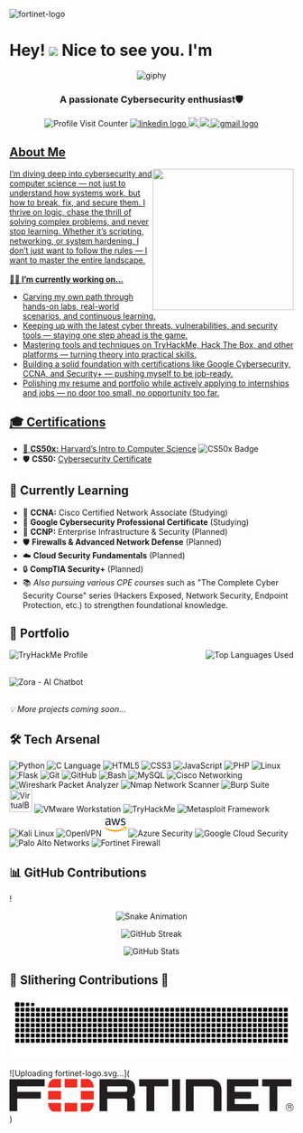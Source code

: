 ![fortinet-logo](https://github.com/user-attachments/assets/4ce94268-1cd6-4735-845c-8f5c9b995928) <h1> Hey! <img src="https://github.com/HameesNisar/HameesNisar/assets/164525130/138f85a4-b81d-4c5b-8ad3-91d47dc78ce3" width="30"/>  Nice to see you. I'm </h1>

<p align="center">
  <img src="https://github.com/HameesNisar/HameesNisar/assets/164525130/a975f04b-70f9-4be5-bdf9-eb693502fd7d" alt="giphy">
</p>

<h3 align="center">A passionate Cybersecurity enthusiast🛡</h3>

<p align="center">
  <img src="https://komarev.com/ghpvc/?username=HameesNisar" alt="Profile Visit Counter">
  <a href="https://www.linkedin.com/in/hamees-nisar-bb49072b5/">
    <img src="https://img.shields.io/static/v1?message=LinkedIn&logo=linkedin&label=&color=0077B5&logoColor=white&labelColor=&style=for-the-badge" height="20" alt="linkedin logo">
  </a>
  <a href="https://t.me/ChripPine">
    <img src="https://img.shields.io/static/v1?message=Telegram&logo=telegram&label=&color=0077B5&logoColor=white&labelColor=&style=for-the-badge%22%20height=%2135%22%20alt=%22telegram%20logo">
  </a>
  <a href="https://x.com/NerdyPineChrip">
    <img src="https://img.shields.io/static/v1?message=Profile&logo=X&label=&color=0077B5&logoColor=black&labelColor=&style=for-the-badge%22%20height=%2235%22%20alt=%22x%20logo">
  </a>
  <a href="mailto:hameesnisar1@gmail.com">
    <img src="https://img.shields.io/static/v1?message=Gmail&logo=gmail&label=&color=D14836&logoColor=white&labelColor=&style=for-the-badge" height="20" alt="gmail logo">
</p>

## About Me
<img align="right" width="250" height = "250" src="https://github.com/HameesNisar/HameesNisar/assets/164525130/22fe2423-0883-49e4-b886-084b9c711310"/>
I’m diving deep into cybersecurity and computer science — not just to understand how systems work, but how to break, fix, and secure them. I thrive on logic, chase the thrill of solving complex problems, and never stop learning. Whether it’s scripting, networking, or system hardening, I don’t just want to follow the rules — I want to master the entire landscape.<br>

<br>
<strong>👨‍💻 I’m currently working on...</strong>
<br>
<ul>
  <li>Carving my own path through hands-on labs, real-world scenarios, and continuous learning.</li>
  <li>Keeping up with the latest cyber threats, vulnerabilities, and security tools — staying one step ahead is the game.</li>
  <li>Mastering tools and techniques on TryHackMe, Hack The Box, and other platforms — turning theory into practical skills.</li>
  <li>Building a solid foundation with certifications like Google Cybersecurity, CCNA, and Security+ — pushing myself to be job-ready.</li>
  <li>Polishing my resume and portfolio while actively applying to internships and jobs — no door too small, no opportunity too far.</li>
</ul>

<h2>🎓 <strong>Certifications</strong></h2>
<ul>
  <li>📘 <strong>CS50x:</strong> <a href="https://certificates.cs50.io/f2175dde-2ed6-4624-8818-26e25dcc5a0e.png?size=A4" target="_blank">Harvard’s Intro to Computer Science</a>
    <img src="https://cs50.ai/static/img/ddb50.gif" width="20" alt="CS50x Badge" />
  </li>
  <li>🛡️ <strong>CS50:</strong> <a href="https://certificates.cs50.io/faaacf3e-18bc-4fc9-bfbc-f8cabc3054f0.png?size=A4" target="_blank">Cybersecurity Certificate</a></li>
</ul>

<h2>🌱 Currently Learning</h2>
<ul>
  <li>📡 <strong>CCNA:</strong> Cisco Certified Network Associate (Studying)</li>
  <li>🧠 <strong>Google Cybersecurity Professional Certificate</strong> (Studying)</li>
  <li>🚀 <strong>CCNP:</strong> Enterprise Infrastructure & Security (Planned)</li>
  <li>🛡️ <strong>Firewalls & Advanced Network Defense</strong> (Planned)</li>
  <li>☁️ <strong>Cloud Security Fundamentals</strong> (Planned)</li>
  <li>🔒 <strong>CompTIA Security+</strong> (Planned)</li>
  <li>📚 <em>Also pursuing various CPE courses</em> such as "The Complete Cyber Security Course" series (Hackers Exposed, Network Security, Endpoint Protection, etc.) to strengthen foundational knowledge.</li>
</ul>

<!-- Portfolio Section -->
<h2>🚀 Portfolio</h2>
<p align="left">
  <a href="https://tryhackme.com/p/HameesNisar" target="_blank" style="text-decoration: none;">
    <img align="left" src="https://img.shields.io/badge/TryHackMe-%20Cybersecurity%20Labs-red?style=for-the-badge&logo=tryhackme" alt="TryHackMe Profile">
  </a>
  <img align="right" src="https://github-readme-stats.vercel.app/api/top-langs/?username=HameesNisar&layout=compact&langs_count=10&theme=radical" alt="Top Languages Used" />
</p>
<br><br>
<p align="left">
  <a href="https://github.com/HameesNisar/zora-chatbot" target="_blank" style="text-decoration: none;">
    <img align="left" src="https://img.shields.io/badge/Zora-%20AI%20Chatbot-blueviolet?style=for-the-badge&logo=github" alt="Zora - AI Chatbot">
  </a>
</p>
<br><br>
<p align="left">
  <em>💡 More projects coming soon...</em>
</p>

<!-- Tech Arsenal Section -->
<h2>🛠️ Tech Arsenal</h2>
<p align="left">
  <!-- Python -->
  <img src="https://cdn.jsdelivr.net/gh/devicons/devicon/icons/python/python-original.svg" title="Python" width="40" />
  <!-- C -->
  <img src="https://cdn.jsdelivr.net/gh/devicons/devicon/icons/c/c-original.svg" title="C Language" width="40" />
  <!-- HTML5 -->
  <img src="https://cdn.jsdelivr.net/gh/devicons/devicon/icons/html5/html5-original.svg" title="HTML5" width="40" />
  <!-- CSS3 -->
  <img src="https://cdn.jsdelivr.net/gh/devicons/devicon/icons/css3/css3-original.svg" title="CSS3" width="40" />
  <!-- JavaScript -->
  <img src="https://cdn.jsdelivr.net/gh/devicons/devicon/icons/javascript/javascript-original.svg" title="JavaScript" width="40" />
  <!-- PHP -->
  <img src="https://cdn.jsdelivr.net/gh/devicons/devicon/icons/php/php-original.svg" title="PHP" width="40" />
  <!-- Linux -->
  <img src="https://cdn.jsdelivr.net/gh/devicons/devicon/icons/linux/linux-original.svg" title="Linux" width="40" />
  <!-- Flask -->
  <img src="https://cdn.jsdelivr.net/gh/devicons/devicon/icons/flask/flask-original.svg" title="Flask" width="40" />
  <!-- Git -->
  <img src="https://cdn.jsdelivr.net/gh/devicons/devicon/icons/git/git-original.svg" title="Git" width="40" />
  <!-- GitHub -->
  <img src="https://cdn.jsdelivr.net/gh/devicons/devicon/icons/github/github-original.svg" title="GitHub" width="40" />
  <!-- Bash -->
  <img src="https://cdn.jsdelivr.net/gh/devicons/devicon/icons/bash/bash-original.svg" title="Bash" width="40" />
  <!-- MySQL -->
  <img src="https://cdn.jsdelivr.net/gh/devicons/devicon/icons/mysql/mysql-original.svg" title="MySQL" width="40" />

  <!-- Networking & Cybersecurity Tools -->
  
  <!-- Cisco -->
  <img src="https://upload.wikimedia.org/wikipedia/commons/6/64/Cisco_logo.svg" title="Cisco Networking" width="40" />
  <!-- Wireshark -->
  <img src="https://www.wireshark.org/assets/icons/wireshark-fin.png" title="Wireshark Packet Analyzer" width="40" />
  <!-- Nmap -->
  <img src="https://nmap.org/images/nmap-logo-256x256.png" title="Nmap Network Scanner" width="40" />
  <!-- Burp Suite -->
  <img src="https://portswigger.net/content/images/logos/burp-suite-icon.svg" title="Burp Suite" width="40" />
  <!-- VirtualBox -->
  <img src="https://www.virtualbox.org/graphics/vbox_logo2_gradient.png" title="VirtualBox VM" width="40" height= "40"  />
  <!-- VMware -->
  <img src="https://upload.wikimedia.org/wikipedia/commons/5/5a/Vmware_workstation_16_icon.svg" title="VMware Workstation" width="40" />
  <!-- TryHackMe -->
  <img src="https://assets.tryhackme.com/img/favicon.png" title="TryHackMe" width="40" />
  <!-- Metasploit -->
  <img src="https://www.kali.org/tools/metasploit-framework/images/metasploit-framework-logo.svg" title="Metasploit Framework" width="40" />
  <!-- Kali Linux -->
  <img src="https://www.kali.org/images/kali-dragon-icon.svg" title="Kali Linux" width="40" />
  <!-- OpenVPN -->
  <img src="https://cdn.worldvectorlogo.com/logos/openvpn-2.svg" title="OpenVPN" width="40" />
  <!-- Cloud Security & Firewalls (Shield Badges) -->

  <!-- Cloud Security & Firewalls (Logos) -->
  
  <!-- AWS Security -->
  <img src="https://raw.githubusercontent.com/devicons/devicon/master/icons/amazonwebservices/amazonwebservices-original-wordmark.svg" title="AWS Security" width="40" />
  <!-- Azure Security -->
  <img src="https://cdn.jsdelivr.net/gh/devicons/devicon/icons/azure/azure-original.svg" title="Azure Security" width="40" />
  <!-- Google Cloud Security -->
  <img src="https://cdn.jsdelivr.net/gh/devicons/devicon/icons/googlecloud/googlecloud-original.svg" title="Google Cloud Security" width="40" />
  <!-- Palo Alto Networks -->
  <img src="https://cdn.worldvectorlogo.com/logos/palo-alto-networks-1.svg" title="Palo Alto Networks" width="40" />
  <!-- Fortinet Firewall -->
  <img src="https://upload.wikimedia.org/wikipedia/commons/thumb/3/33/Fortinet_logo.svg/512px-Fortinet_logo.svg.png" title="Fortinet Firewall" width="90" />
  </p>

<!-- 📊 GitHub Contributions Section -->
<h2>📊 GitHub Contributions</h2>

<!-- Snake Animation -->!

<p align="center">
  <img src="https://raw.githubusercontent.com/HameesNisar/HameesNisar/output/github-contribution-grid-snake.svg" alt="Snake Animation" />
</p>

<!-- GitHub Streak Stats -->
<p align="center">
  <img src="https://github-readme-streak-stats.herokuapp.com/?user=HameesNisar&theme=tokyonight" alt="GitHub Streak" />
</p>

<!-- GitHub Stats Card -->
<p align="center">
  <img src="https://github-readme-stats.vercel.app/api?username=HameesNisar&show_icons=true&theme=tokyonight&hide_border=true" alt="GitHub Stats" />
</p>




## 🐍 Slithering Contributions 🐍
<img src="https://raw.githubusercontent.com/HameesNisar/HameesNisar/output/snake.svg" alt="Snake animation" />
























![Uploading fortinet-logo.svg…](<svg height="303" viewBox="0.007 0.003 154.985 17.780796181769905" width="2500" xmlns="http://www.w3.org/2000/svg"><path d="M100.5 17.6h-4.266V.19l13.72.011s2.512-.093 4.11 1.485c0 0 1.631 1.362 1.631 4.691v11.22h-4.255V6.087s.052-1.174-.347-1.586c0 0-.354-.447-1.027-.447h-9.576l.009 13.54zm18.16-.003V.203h17.12v3.869l-12.88-.001v2.958h8.948v3.736H122.9v2.968h12.96v3.87h-17.21zm-29.86 0V.203h4.248v17.4H88.8zm54.19-14.62v-.586zm-1.095 14.62V4.067h-4.01V.198h15.95v3.869h-7.689v13.53h-4.248zm-66.03-14.62v-.586zm-1.095 14.62V4.067h-4.01V.198h15.95v3.869h-7.689v13.53h-4.248zM61.96 7.017c1.038-.008 1.659.001 1.909-.151 0 0 .436-.241.441-.759l.001-1.138c0-.52-.441-.759-.441-.759-.331-.18-.892-.146-2.225-.147h-8.276v2.954h8.781-.19zm2.289 10.58v-5.938c0-.534-.446-.757-.446-.757-.201-.125-.804-.148-1.691-.148h.206-8.949v6.842h-4.248V.202h13.26c2.29.007 3.871.344 4.96 1.401 1.07 1.09 1.212 2.516 1.218 4v1.239c.014 1.261-.649 2.411-1.439 3.081l.159.079c.322.156.499.377.499.377.6.768.593 1.428.592 2.24V17.6h-4.12zM.009.197v17.395h4.248v-6.836h12.87V7.018H4.257V4.062h14.96V.193H.007zM152.4 14.52v.799h.744c.201 0 .396-.055.426-.354.043-.396-.244-.445-.426-.445zm-.299-.263h1.036c.36 0 .708.068.738.592.012.3-.079.409-.305.58.239.152.245.189.281.59.024.306-.019.355.11.556h-.354l-.048-.293c-.05-.275.085-.7-.397-.7h-.762v.993h-.299v-2.318zm.78-.64a1.854 1.854 0 0 0-1.852 1.866c0 1.024.83 1.86 1.86 1.854a1.86 1.86 0 1 0-.007-3.72m.006 3.962a2.1 2.1 0 0 1-2.104-2.102 2.101 2.101 0 0 1 2.104-2.104c1.16 0 2.104.946 2.104 2.105a2.106 2.106 0 0 1-2.104 2.101" fill="#231f20"/><path d="M43.28 17.77c1.38-.469 2.454-2.058 2.712-4.056v-.578h-7.075v4.634h4.362zm2.713-13.13v-.523C45.722 2.032 44.568.39 43.097.003h-4.179V4.64h7.075zm-24.9 8.497v.572c.256 2 1.33 3.592 2.714 4.061h4.34v-4.634h-7.054zM23.988.007c-1.469.386-2.626 2.03-2.895 4.118v.519h7.054V.008h-4.159zm22.01 6.566h-7.075v4.636h7.075zm-15.92 11.2h6.921v-4.634h-6.921zM36.999.003h-6.921v4.636h6.921zm-15.9 11.2h7.054V6.567h-7.054z" fill="#ee2e24"/></svg>)

















